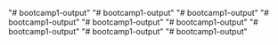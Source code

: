 "# bootcamp1-output" 
"# bootcamp1-output" 
"# bootcamp1-output" 
"# bootcamp1-output" 
"# bootcamp1-output" 
"# bootcamp1-output" 
"# bootcamp1-output" 
"# bootcamp1-output" 
"# bootcamp1-output" 
